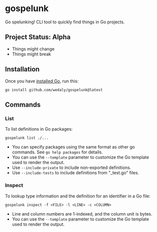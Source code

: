 gospelunk
=========

Go spelunking! CLI tool to quickly find things in Go projects.

Project Status: Alpha
---------------------

-	Things might change
-	Things might break

Installation
------------

Once you have [installed Go](https://go.dev/doc/install), run this:

```
go install github.com/wedaly/gospelunk@latest
```

Commands
--------

### List

To list definitions in Go packages:

```
gospelunk list ./...
```

-	You can specify packages using the same format as other go commands. See `go help packages` for details.
-	You can use the `--template` parameter to customize the Go template used to render the output.
-	Use `--include-private` to include non-exported definitions.
-	Use `--include-tests` to include definitions from "_test.go" files.

### Inspect

To lookup type information and the definition for an identifier in a Go file:

```
gospelunk inspect -f <FILE> -l <LINE> -c <COLUMN>
```

-	Line and column numbers are 1-indexed, and the column unit is bytes.
-	You can use the `--template` parameter to customize the Go template used to render the output.
